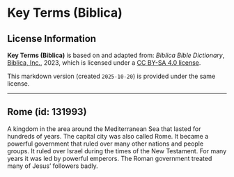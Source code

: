 # Key Terms (Biblica)

## License Information

**Key Terms (Biblica)** is based on and adapted from: _Biblica Bible Dictionary_, [Biblica, Inc.](https://www.biblica.com/), 2023, which is licensed under a [CC BY-SA 4.0 license](https://creativecommons.org/licenses/by-sa/4.0/legalcode.en).

This markdown version (created `2025-10-20`) is provided under the same license.



--------------------------------

## Rome (id: 131993)

A kingdom in the area around the Mediterranean Sea that lasted for hundreds of years. The capital city was also called Rome. It became a powerful government that ruled over many other nations and people groups. It ruled over Israel during the times of the New Testament. For many years it was led by powerful emperors. The Roman government treated many of Jesus’ followers badly.


